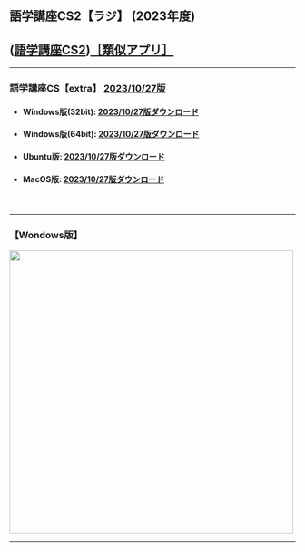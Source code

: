 ## 語学講座CS2【ラジ】 (2023年度)  
## ([語学講座CS2](https://csreviser.github.io/CaptureStream2/))[［類似アプリ］](https://csreviser.github.io/CaptureStream2/application)          

***
### 語学講座CS【extra】 [2023/10/27版](https://github.com/CSReviser/Capturestream2-Rad/releases/tag/20231027)                 

   - #### Windows版(32bit): [2023/10/27版ダウンロード](https://github.com/CSReviser/CaptureStream2-Rad/releases/download/20231027/CaptureStream2-Rad-Windows-20231027.zip)                          
   - #### Windows版(64bit): [2023/10/27版ダウンロード](https://github.com/CSReviser/CaptureStream2-Rad/releases/download/20231027/CaptureStream2-Rad-Windows-x64-20231027.zip)    
   - #### Ubuntu版: [2023/10/27版ダウンロード](https://github.com/CSReviser/CaptureStream2-Rad/releases/download/20231027/CaptureStream2-Rad-Ubuntu-qt6-20231027.zip)
   - #### MacOS版: [2023/10/27版ダウンロード](https://github.com/CSReviser/CaptureStream2-Rad/releases/download/20231027/CaptureStream2-Rad-MacOS-20231027.dmg)
　　     
                               
***       
### 【Wondows版】                       
<img src="https://github-production-user-asset-6210df.s3.amazonaws.com/46049273/278784620-bf19a62f-7230-451d-9043-e94bc837d1c4.png" width="500">




***      
<link rel="shortcut icon" type="image/x-icon" href="https://avatars.githubusercontent.com/u/46049273?v=4">
<meta name="twitter:image:src" content="https://avatars.githubusercontent.com/u/46049273?v=4">
